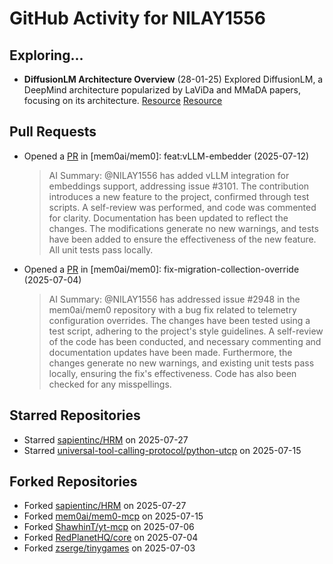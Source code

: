 # GitHub Activity for NILAY1556

## Exploring...

- **DiffusionLM Architecture Overview** (28-01-25)
  Explored DiffusionLM, a DeepMind architecture popularized by LaViDa and MMaDA papers, focusing on its architecture.
  [Resource](https://arxiv.org/abs/2505.16839)
  [Resource](https://arxiv.org/abs/2505.15809)

## Pull Requests

- Opened a [PR](https://github.com/mem0ai/mem0/pull/3141) in [mem0ai/mem0]: feat:vLLM-embedder (2025-07-12)

  > AI Summary: @NILAY1556 has added vLLM integration for embeddings support, addressing issue #3101. The contribution introduces a new feature to the project, confirmed through test scripts. A self-review was performed, and code was commented for clarity. Documentation has been updated to reflect the changes. The modifications generate no new warnings, and tests have been added to ensure the effectiveness of the new feature. All unit tests pass locally.

- Opened a [PR](https://github.com/mem0ai/mem0/pull/3100) in [mem0ai/mem0]: fix-migration-collection-override (2025-07-04)
  > AI Summary: @NILAY1556 has addressed issue #2948 in the mem0ai/mem0 repository with a bug fix related to telemetry configuration overrides. The changes have been tested using a test script, adhering to the project's style guidelines. A self-review of the code has been conducted, and necessary commenting and documentation updates have been made. Furthermore, the changes generate no new warnings, and existing unit tests pass locally, ensuring the fix's effectiveness. Code has also been checked for any misspellings.

## Starred Repositories

- Starred [sapientinc/HRM](https://github.com/sapientinc/HRM) on 2025-07-27
- Starred [universal-tool-calling-protocol/python-utcp](https://github.com/universal-tool-calling-protocol/python-utcp) on 2025-07-15

## Forked Repositories

- Forked [sapientinc/HRM](https://github.com/NILAY1556/HRM) on 2025-07-27
- Forked [mem0ai/mem0-mcp](https://github.com/NILAY1556/mem0-mcp) on 2025-07-15
- Forked [ShawhinT/yt-mcp](https://github.com/NILAY1556/yt-mcp) on 2025-07-06
- Forked [RedPlanetHQ/core](https://github.com/NILAY1556/core) on 2025-07-04
- Forked [zserge/tinygames](https://github.com/NILAY1556/tinygames-for-somepeople) on 2025-07-03
